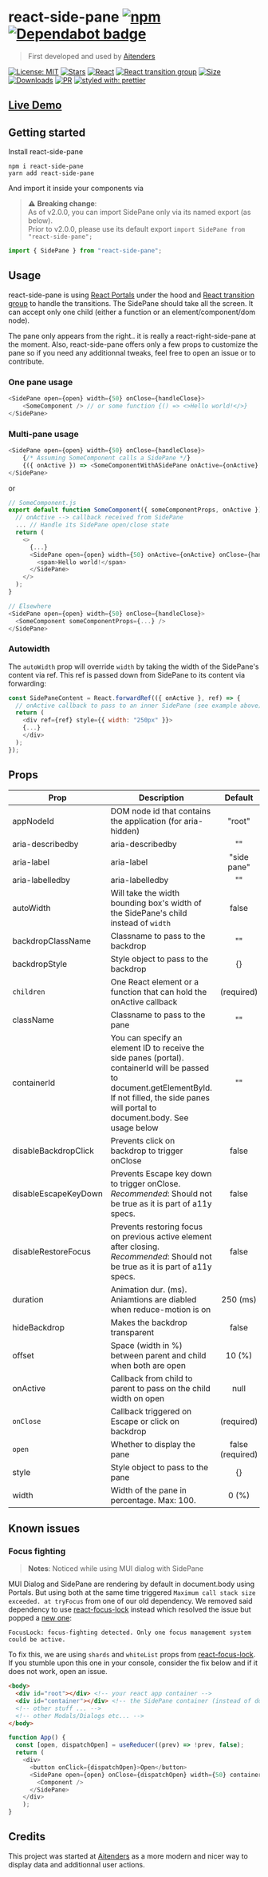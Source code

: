 # react-side-pane [![npm][npm-badge]][npm] [![Dependabot badge][dependabot-badge]](https://dependabot.com/)

> First developed and used by [Aitenders](https://www.aitenders.com/)

[![License: MIT](https://img.shields.io/github/license/RomainCoudour/react-side-pane)](https://opensource.org/licenses/MIT)
[![Stars](https://img.shields.io/github/stars/RomainCoudour/react-side-pane?style=social)](https://github.com/RomainCoudour/react-side-pane)
[![React](https://img.shields.io/npm/dependency-version/react-side-pane/peer/react)](https://www.npmjs.com/package/react)
[![React transition group](https://img.shields.io/npm/dependency-version/react-side-pane/react-transition-group)](https://www.npmjs.com/package/react-transition-group)
[![Size](https://img.shields.io/bundlephobia/min/react-side-pane)](https://github.com/RomainCoudour/react-side-pane)
[![Downloads](https://img.shields.io/npm/dw/react-side-pane)](https://github.com/RomainCoudour/react-side-pane)
[![PR](https://img.shields.io/badge/PRs-welcome-brightgreen.svg)](https://github.com/RomainCoudour/react-side-pane)
[![styled with: prettier](https://img.shields.io/badge/styled_with-prettier-ff69b4.svg)](https://github.com/prettier/prettier)

[dependabot-badge]: https://camo.githubusercontent.com/7f4aec020ec1dccb8ae5c9479116a9a403ce460ee1674a4379dea2cbc11962ff/68747470733a2f2f696d672e736869656c64732e696f2f62616467652f446570656e6461626f742d656e61626c65642d626c75652e737667
[npm-badge]: https://img.shields.io/npm/v/react-side-pane.svg
[npm]: https://www.npmjs.org/package/react-side-pane

## [Live Demo](https://codesandbox.io/s/react-side-pane-giu40)

## Getting started

Install react-side-pane

```
npm i react-side-pane
yarn add react-side-pane
```

And import it inside your components via
> :warning: **Breaking change**: <br/>
> As of v2.0.0, you can import SidePane only via its named export (as below). <br/> Prior to v2.0.0, please use its default export `import SidePane from "react-side-pane";`

```javascript
import { SidePane } from "react-side-pane";
```

## Usage

react-side-pane is using [React Portals](https://reactjs.org/docs/portals.html) under the hood and [React transition group](https://www.npmjs.com/package/react-transition-group) to handle the transitions. The SidePane should take all the screen. It can accept only one child (either a function or an element/component/dom node).

The pane only appears from the right.. it is really a react-right-side-pane at the moment. Also, react-side-pane offers only a few props to customize the pane so if you need any additionnal tweaks, feel free to open an issue or to contribute.

### One pane usage

```javascript
<SidePane open={open} width={50} onClose={handleClose}>
	<SomeComponent /> // or some function {() => <>Hello world!</>}
</SidePane>
```

### Multi-pane usage

```javascript
<SidePane open={open} width={50} onClose={handleClose}>
	{/* Assuming SomeComponent calls a SidePane */}
	{({ onActive }) => <SomeComponentWithASidePane onActive={onActive} />}
</SidePane>
```

or

```javascript
// SomeComponent.js
export default function SomeComponent({ someComponentProps, onActive }) {
  // onActive --> callback received from SidePane
  ... // Handle its SidePane open/close state
  return (
    <>
      {...}
      <SidePane open={open} width={50} onActive={onActive} onClose={handleClose}>
        <span>Hello world!</span>
      </SidePane>
    </>
  );
}

// Elsewhere
<SidePane open={open} width={50} onClose={handleClose}>
  <SomeComponent someComponentProps={...} />
</SidePane>
```

### Autowidth

The `autoWidth` prop will override `width` by taking the width of the SidePane's content via ref. This ref is passed down from SidePane to its content via forwarding:

```javascript
const SidePaneContent = React.forwardRef(({ onActive }, ref) => {
  // onActive callback to pass to an inner SidePane (see example above)
  return (
    <div ref={ref} style={{ width: "250px" }}>
    {...}
    </div>
  );
});
```

## Props

| Prop                 | Description                                                          |     Default      |
| -------------------- | -------------------------------------------------------------------- | :--------------: |
| appNodeId            | DOM node id that contains the application (for aria-hidden)          |      "root"      |
| aria-describedby     | aria-describedby                                                     |        ""        |
| aria-label           | aria-label                                                           |   "side pane"    |
| aria-labelledby      | aria-labelledby                                                      |        ""        |
| autoWidth      | Will take the width bounding box's width of the SidePane's child instead of `width` |    false        |
| backdropClassName    | Classname to pass to the backdrop                                    |        ""        |
| backdropStyle        | Style object to pass to the backdrop                                 |        {}        |
| `children`           | One React element or a function that can hold the onActive callback  |    (required)    |
| className            | Classname to pass to the pane                                        |        ""        |
| containerId          | You can specify an element ID to receive the side panes (portal). containerId will be passed to document.getElementById. If not filled, the side panes will portal to document.body. See usage below    |       ""       |
| disableBackdropClick | Prevents click on backdrop to trigger onClose                        |      false       |
| disableEscapeKeyDown | Prevents Escape key down to trigger onClose. *Recommended*: Should not be true as it is part of a11y specs.                       |      false       |
| disableRestoreFocus  | Prevents restoring focus on previous active element after closing. *Recommended*: Should not be true as it is part of a11y specs.   |      false       |
| duration             | Animation dur. (ms). Aniamtions are diabled when reduce-motion is on |     250 (ms)     |
| hideBackdrop         | Makes the backdrop transparent                                       |      false       |
| offset               | Space (width in %) between parent and child when both are open       |      10 (%)      |
| onActive             | Callback from child to parent to pass on the child width on open     |       null       |
| `onClose`            | Callback triggered on Escape or click on backdrop                    |    (required)    |
| `open`               | Whether to display the pane                                          | false (required) |
| style                | Style object to pass to the pane                                     |        {}        |
| width                | Width of the pane in percentage. Max: 100.                           |      0 (%)       |

## Known issues

### Focus fighting
> **Notes**: Noticed while using MUI dialog with SidePane

MUI Dialog and SidePane are rendering by default in document.body using Portals. But using both at the same time triggered `Maximum call stack size exceeded. at tryFocus` from one of our old dependency. We removed said dependency to use [react-focus-lock](https://github.com/theKashey/react-focus-lock) instead which resolved the issue but popped a [new one](https://github.com/theKashey/focus-lock/#focus-fighting): 

```
FocusLock: focus-fighting detected. Only one focus management system could be active.
```

To fix this, we are using `shards` and `whiteList` props from [react-focus-lock](https://github.com/theKashey/react-focus-lock). If you stumble upon this one in your console, consider the fix below and if it does not work, open an issue.

```html
<body>
  <div id="root"></div> <!-- your react app container -->
  <div id="container"></div> <!-- the SidePane container (instead of document.body) -->
  <!-- other stuff ... -->
  <!-- other Modals/Dialogs etc... -->
</body>
```
```javascript
function App() {
  const [open, dispatchOpen] = useReducer((prev) => !prev, false);
  return (
    <div>
      <button onClick={dispatchOpen}>Open</button>
      <SidePane open={open} onClose={dispatchOpen} width={50} containerId="container">
        <Component />
      </SidePane>
    </div>
	);
}
```

## Credits

This project was started at [Aitenders](https://www.aitenders.com/) as a more modern and nicer way to display data and additionnal user actions.
